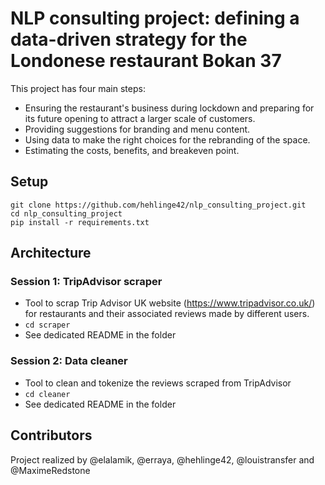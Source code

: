 # NLP consulting project: defining a data-driven strategy for the Londonese restaurant Bokan 37

This project has four main steps:

* Ensuring the restaurant's business during lockdown and preparing for its future opening to attract a larger scale of customers.
* Providing suggestions for branding and menu content.
* Using data to make the right choices for the rebranding of the space.
* Estimating the costs, benefits, and breakeven point.

## Setup

```
git clone https://github.com/hehlinge42/nlp_consulting_project.git
cd nlp_consulting_project
pip install -r requirements.txt
```

## Architecture

### Session 1: TripAdvisor scraper

* Tool to scrap Trip Advisor UK website (https://www.tripadvisor.co.uk/) for restaurants and their associated reviews made by different users.
* ``` cd scraper ```
* See dedicated README in the folder

### Session 2: Data cleaner

* Tool to clean and tokenize the reviews scraped from TripAdvisor
* ``` cd cleaner ```
* See dedicated README in the folder


## Contributors
Project realized by @elalamik, @erraya, @hehlinge42, @louistransfer and @MaximeRedstone
